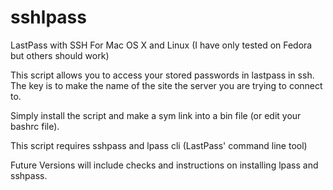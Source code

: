 # sshlpass
LastPass with SSH For Mac OS X and Linux (I have only tested on Fedora but others should work)

This script allows you to access your stored passwords in lastpass in ssh. The key is to make the name of the site the server you are trying to connect to. 

Simply install the script and make a sym link into a bin file (or edit your bashrc file).

This script requires sshpass and lpass cli (LastPass' command line tool)

Future Versions will include checks and instructions on installing lpass and sshpass.
